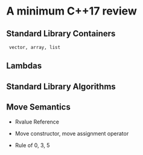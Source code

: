 # A minimum C++17 review  

## Standard Library Containers

     vector, array, list

## Lambdas

## Standard Library Algorithms

## Move Semantics

  - Rvalue Reference

  - Move constructor, move assignment operator

  - Rule of 0, 3, 5





